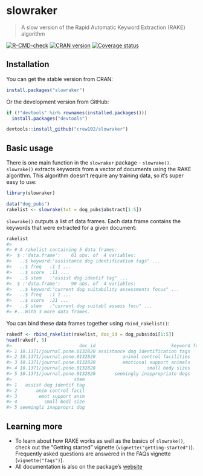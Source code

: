 slowraker
================

> A slow version of the Rapid Automatic Keyword Extraction (RAKE)
> algorithm

[![R-CMD-check](https://github.com/crew102/slowraker/workflows/R-CMD-check/badge.svg)](https://github.com/crew102/slowraker/actions)
[![CRAN
version](https://www.r-pkg.org/badges/version/slowraker)](https://cran.r-project.org/package=slowraker)
[![Coverage
status](https://codecov.io/gh/crew102/slowraker/branch/master/graph/badge.svg)](https://codecov.io/github/crew102/slowraker?branch=master)

## Installation

You can get the stable version from CRAN:

``` r
install.packages("slowraker")
```

Or the development version from GitHub:

``` r
if (!"devtools" %in% rownames(installed.packages())) 
  install.packages("devtools")

devtools::install_github("crew102/slowraker")
```

## Basic usage

There is one main function in the `slowraker` package - `slowrake()`.
`slowrake()` extracts keywords from a vector of documents using the RAKE
algorithm. This algorithm doesn’t require any training data, so it’s
super easy to use:

``` r
library(slowraker)

data("dog_pubs")
rakelist <- slowrake(txt = dog_pubs$abstract[1:5])
```

`slowrake()` outputs a list of data frames. Each data frame contains the
keywords that were extracted for a given document:

``` r
rakelist
#> 
#> # A rakelist containing 5 data frames:
#>  $ :'data.frame':    61 obs. of  4 variables:
#>   ..$ keyword:"assistance dog identification tags" ...
#>   ..$ freq   :1 1 ...
#>   ..$ score  :11 ...
#>   ..$ stem   :"assist dog identif tag" ...
#>  $ :'data.frame':    90 obs. of  4 variables:
#>   ..$ keyword:"current dog suitability assessments focus" ...
#>   ..$ freq   :1 1 ...
#>   ..$ score  :21 ...
#>   ..$ stem   :"current dog suitabl assess focu" ...
#> #...With 3 more data frames.
```

You can bind these data frames together using `rbind_rakelist()`:

``` r
rakedf <- rbind_rakelist(rakelist, doc_id = dog_pubs$doi[1:5])
head(rakedf, 5)
#>                         doc_id                            keyword freq score
#> 1 10.1371/journal.pone.0132820 assistance dog identification tags    1  10.8
#> 2 10.1371/journal.pone.0132820          animal control facilities    1   9.0
#> 3 10.1371/journal.pone.0132820          emotional support animals    1   9.0
#> 4 10.1371/journal.pone.0132820                   small body sizes    1   9.0
#> 5 10.1371/journal.pone.0132820       seemingly inappropriate dogs    1   7.9
#>                       stem
#> 1   assist dog identif tag
#> 2       anim control facil
#> 3        emot support anim
#> 4          small bodi size
#> 5 seemingli inappropri dog
```

## Learning more

- To learn about how RAKE works as well as the basics of `slowrake()`,
  check out the “Getting started” vignette
  (`vignette("getting-started")`). Frequently asked questions are
  answered in the FAQs vignette (`vignette("faqs")`).
- All documentation is also on the package’s
  [website](https://crew102.github.io/slowraker/index.html)
